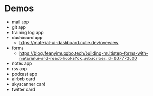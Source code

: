 # Demos

- mail app
- git app
- training log app
- dashboard app
  - https://material-ui-dashboard.cube.dev/overview
- forms
  - https://blog.ifeanyimuogbo.tech/building-multistep-forms-with-materialui-and-react-hooks?ck_subscriber_id=887773800
- notes app
- rss app
- podcast app
- airbnb card
- skyscanner card
- twitter card
